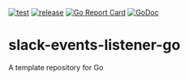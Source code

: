 [![test](https://github.com/ks6088ts/slack-events-listener-go/workflows/test/badge.svg)](https://github.com/ks6088ts/slack-events-listener-go/actions/workflows/test.yml)
[![release](https://github.com/ks6088ts/slack-events-listener-go/workflows/release/badge.svg)](https://github.com/ks6088ts/slack-events-listener-go/actions/workflows/release.yml)
[![Go Report Card](https://goreportcard.com/badge/github.com/ks6088ts/slack-events-listener-go)](https://goreportcard.com/report/github.com/ks6088ts/slack-events-listener-go)
[![GoDoc](https://godoc.org/github.com/ks6088ts/slack-events-listener-go?status.svg)](https://godoc.org/github.com/ks6088ts/slack-events-listener-go)

# slack-events-listener-go

A template repository for Go
